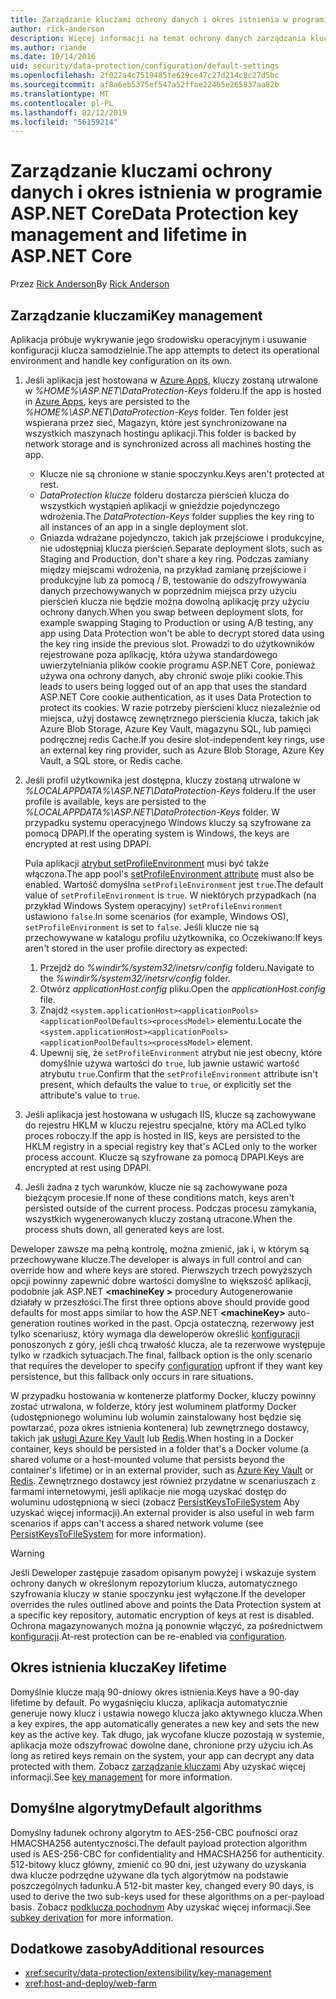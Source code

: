 ```yaml
---
title: Zarządzanie kluczami ochrony danych i okres istnienia w programie ASP.NET Core
author: rick-anderson
description: Więcej informacji na temat ochrony danych zarządzania kluczami i okresem istnienia w programie ASP.NET Core.
ms.author: riande
ms.date: 10/14/2016
uid: security/data-protection/configuration/default-settings
ms.openlocfilehash: 2f022a4c7519485fe629ce47c27d214c8c27d5bc
ms.sourcegitcommit: af8a6eb5375ef547a52ffae22465e265837aa82b
ms.translationtype: MT
ms.contentlocale: pl-PL
ms.lasthandoff: 02/12/2019
ms.locfileid: "56159214"
---
```

# <a name="data-protection-key-management-and-lifetime-in-aspnet-core"></a><span data-ttu-id="d3c9e-103">Zarządzanie kluczami ochrony danych i okres istnienia w programie ASP.NET Core</span><span class="sxs-lookup"><span data-stu-id="d3c9e-103">Data Protection key management and lifetime in ASP.NET Core</span></span>

<span data-ttu-id="d3c9e-104">Przez [Rick Anderson](https://twitter.com/RickAndMSFT)</span><span class="sxs-lookup"><span data-stu-id="d3c9e-104">By [Rick Anderson](https://twitter.com/RickAndMSFT)</span></span>

## <a name="key-management"></a><span data-ttu-id="d3c9e-105">Zarządzanie kluczami</span><span class="sxs-lookup"><span data-stu-id="d3c9e-105">Key management</span></span>

<span data-ttu-id="d3c9e-106">Aplikacja próbuje wykrywanie jego środowisku operacyjnym i usuwanie konfiguracji klucza samodzielnie.</span><span class="sxs-lookup"><span data-stu-id="d3c9e-106">The app attempts to detect its operational environment and handle key configuration on its own.</span></span>

1. <span data-ttu-id="d3c9e-107">Jeśli aplikacja jest hostowana w [Azure Apps](https://azure.microsoft.com/services/app-service/), kluczy zostaną utrwalone w *%HOME%\ASP.NET\DataProtection-Keys* folderu.</span><span class="sxs-lookup"><span data-stu-id="d3c9e-107">If the app is hosted in [Azure Apps](https://azure.microsoft.com/services/app-service/), keys are persisted to the *%HOME%\ASP.NET\DataProtection-Keys* folder.</span></span> <span data-ttu-id="d3c9e-108">Ten folder jest wspierana przez sieć, Magazyn, które jest synchronizowane na wszystkich maszynach hostingu aplikacji.</span><span class="sxs-lookup"><span data-stu-id="d3c9e-108">This folder is backed by network storage and is synchronized across all machines hosting the app.</span></span>
   * <span data-ttu-id="d3c9e-109">Klucze nie są chronione w stanie spoczynku.</span><span class="sxs-lookup"><span data-stu-id="d3c9e-109">Keys aren't protected at rest.</span></span>
   * <span data-ttu-id="d3c9e-110">*DataProtection klucze* folderu dostarcza pierścień klucza do wszystkich wystąpień aplikacji w gnieździe pojedynczego wdrożenia.</span><span class="sxs-lookup"><span data-stu-id="d3c9e-110">The *DataProtection-Keys* folder supplies the key ring to all instances of an app in a single deployment slot.</span></span>
   * <span data-ttu-id="d3c9e-111">Gniazda wdrażane pojedynczo, takich jak przejściowe i produkcyjne, nie udostępniaj klucza pierścień.</span><span class="sxs-lookup"><span data-stu-id="d3c9e-111">Separate deployment slots, such as Staging and Production, don't share a key ring.</span></span> <span data-ttu-id="d3c9e-112">Podczas zamiany między miejscami wdrożenia, na przykład zamianę przejściowe i produkcyjne lub za pomocą / B, testowanie do odszyfrowywania danych przechowywanych w poprzednim miejsca przy użyciu pierścień klucza nie będzie można dowolną aplikację przy użyciu ochrony danych.</span><span class="sxs-lookup"><span data-stu-id="d3c9e-112">When you swap between deployment slots, for example swapping Staging to Production or using A/B testing, any app using Data Protection won't be able to decrypt stored data using the key ring inside the previous slot.</span></span> <span data-ttu-id="d3c9e-113">Prowadzi to do użytkowników rejestrowane poza aplikację, która używa standardowego uwierzytelniania plików cookie programu ASP.NET Core, ponieważ używa ona ochrony danych, aby chronić swoje pliki cookie.</span><span class="sxs-lookup"><span data-stu-id="d3c9e-113">This leads to users being logged out of an app that uses the standard ASP.NET Core cookie authentication, as it uses Data Protection to protect its cookies.</span></span> <span data-ttu-id="d3c9e-114">W razie potrzeby pierścieni klucz niezależnie od miejsca, użyj dostawcę zewnętrznego pierścienia klucza, takich jak Azure Blob Storage, Azure Key Vault, magazynu SQL, lub pamięci podręcznej redis Cache.</span><span class="sxs-lookup"><span data-stu-id="d3c9e-114">If you desire slot-independent key rings, use an external key ring provider, such as Azure Blob Storage, Azure Key Vault, a SQL store, or Redis cache.</span></span>

1. <span data-ttu-id="d3c9e-115">Jeśli profil użytkownika jest dostępna, kluczy zostaną utrwalone w *%LOCALAPPDATA%\ASP.NET\DataProtection-Keys* folderu.</span><span class="sxs-lookup"><span data-stu-id="d3c9e-115">If the user profile is available, keys are persisted to the *%LOCALAPPDATA%\ASP.NET\DataProtection-Keys* folder.</span></span> <span data-ttu-id="d3c9e-116">W przypadku systemu operacyjnego Windows kluczy są szyfrowane za pomocą DPAPI.</span><span class="sxs-lookup"><span data-stu-id="d3c9e-116">If the operating system is Windows, the keys are encrypted at rest using DPAPI.</span></span>

   <span data-ttu-id="d3c9e-117">Pula aplikacji [atrybut setProfileEnvironment](/iis/configuration/system.applicationhost/applicationpools/add/processmodel#configuration) musi być także włączona.</span><span class="sxs-lookup"><span data-stu-id="d3c9e-117">The app pool's [setProfileEnvironment attribute](/iis/configuration/system.applicationhost/applicationpools/add/processmodel#configuration) must also be enabled.</span></span> <span data-ttu-id="d3c9e-118">Wartość domyślna `setProfileEnvironment` jest `true`.</span><span class="sxs-lookup"><span data-stu-id="d3c9e-118">The default value of `setProfileEnvironment` is `true`.</span></span> <span data-ttu-id="d3c9e-119">W niektórych przypadkach (na przykład Windows System operacyjny) `setProfileEnvironment` ustawiono `false`.</span><span class="sxs-lookup"><span data-stu-id="d3c9e-119">In some scenarios (for example, Windows OS), `setProfileEnvironment` is set to `false`.</span></span> <span data-ttu-id="d3c9e-120">Jeśli klucze nie są przechowywane w katalogu profilu użytkownika, co Oczekiwano:</span><span class="sxs-lookup"><span data-stu-id="d3c9e-120">If keys aren't stored in the user profile directory as expected:</span></span>

   1. <span data-ttu-id="d3c9e-121">Przejdź do *%windir%/system32/inetsrv/config* folderu.</span><span class="sxs-lookup"><span data-stu-id="d3c9e-121">Navigate to the *%windir%/system32/inetsrv/config* folder.</span></span>
   1. <span data-ttu-id="d3c9e-122">Otwórz *applicationHost.config* pliku.</span><span class="sxs-lookup"><span data-stu-id="d3c9e-122">Open the *applicationHost.config* file.</span></span>
   1. <span data-ttu-id="d3c9e-123">Znajdź `<system.applicationHost><applicationPools><applicationPoolDefaults><processModel>` elementu.</span><span class="sxs-lookup"><span data-stu-id="d3c9e-123">Locate the `<system.applicationHost><applicationPools><applicationPoolDefaults><processModel>` element.</span></span>
   1. <span data-ttu-id="d3c9e-124">Upewnij się, że `setProfileEnvironment` atrybut nie jest obecny, które domyślnie używa wartości do `true`, lub jawnie ustawić wartość atrybutu `true`.</span><span class="sxs-lookup"><span data-stu-id="d3c9e-124">Confirm that the `setProfileEnvironment` attribute isn't present, which defaults the value to `true`, or explicitly set the attribute's value to `true`.</span></span>

1. <span data-ttu-id="d3c9e-125">Jeśli aplikacja jest hostowana w usługach IIS, klucze są zachowywane do rejestru HKLM w kluczu rejestru specjalne, który ma ACLed tylko proces roboczy.</span><span class="sxs-lookup"><span data-stu-id="d3c9e-125">If the app is hosted in IIS, keys are persisted to the HKLM registry in a special registry key that's ACLed only to the worker process account.</span></span> <span data-ttu-id="d3c9e-126">Klucze są szyfrowane za pomocą DPAPI.</span><span class="sxs-lookup"><span data-stu-id="d3c9e-126">Keys are encrypted at rest using DPAPI.</span></span>

1. <span data-ttu-id="d3c9e-127">Jeśli żadna z tych warunków, klucze nie są zachowywane poza bieżącym procesie.</span><span class="sxs-lookup"><span data-stu-id="d3c9e-127">If none of these conditions match, keys aren't persisted outside of the current process.</span></span> <span data-ttu-id="d3c9e-128">Podczas procesu zamykania, wszystkich wygenerowanych kluczy zostaną utracone.</span><span class="sxs-lookup"><span data-stu-id="d3c9e-128">When the process shuts down, all generated keys are lost.</span></span>

<span data-ttu-id="d3c9e-129">Deweloper zawsze ma pełną kontrolę, można zmienić, jak i, w którym są przechowywane klucze.</span><span class="sxs-lookup"><span data-stu-id="d3c9e-129">The developer is always in full control and can override how and where keys are stored.</span></span> <span data-ttu-id="d3c9e-130">Pierwszych trzech powyższych opcji powinny zapewnić dobre wartości domyślne to większość aplikacji, podobnie jak ASP.NET  **\<machineKey >** procedury Autogenerowanie działały w przeszłości.</span><span class="sxs-lookup"><span data-stu-id="d3c9e-130">The first three options above should provide good defaults for most apps similar to how the ASP.NET **\<machineKey>** auto-generation routines worked in the past.</span></span> <span data-ttu-id="d3c9e-131">Opcja ostateczną, rezerwowy jest tylko scenariusz, który wymaga dla deweloperów określić [konfiguracji](xref:security/data-protection/configuration/overview) ponoszonych z góry, jeśli chcą trwałość klucza, ale ta rezerwowe występuje tylko w rzadkich sytuacjach.</span><span class="sxs-lookup"><span data-stu-id="d3c9e-131">The final, fallback option is the only scenario that requires the developer to specify [configuration](xref:security/data-protection/configuration/overview) upfront if they want key persistence, but this fallback only occurs in rare situations.</span></span>

<span data-ttu-id="d3c9e-132">W przypadku hostowania w kontenerze platformy Docker, kluczy powinny zostać utrwalona, w folderze, który jest woluminem platformy Docker (udostępnionego woluminu lub wolumin zainstalowany host będzie się powtarzać, poza okres istnienia kontenera) lub zewnętrznego dostawcy, takich jak [usługi Azure Key Vault](https://azure.microsoft.com/services/key-vault/) lub [Redis](https://redis.io/).</span><span class="sxs-lookup"><span data-stu-id="d3c9e-132">When hosting in a Docker container, keys should be persisted in a folder that's a Docker volume (a shared volume or a host-mounted volume that persists beyond the container's lifetime) or in an external provider, such as [Azure Key Vault](https://azure.microsoft.com/services/key-vault/) or [Redis](https://redis.io/).</span></span> <span data-ttu-id="d3c9e-133">Zewnętrznego dostawcy jest również przydatne w scenariuszach z farmami internetowymi, jeśli aplikacje nie mogą uzyskać dostęp do woluminu udostępnioną w sieci (zobacz [PersistKeysToFileSystem](xref:security/data-protection/configuration/overview#persistkeystofilesystem) Aby uzyskać więcej informacji).</span><span class="sxs-lookup"><span data-stu-id="d3c9e-133">An external provider is also useful in web farm scenarios if apps can't access a shared network volume (see [PersistKeysToFileSystem](xref:security/data-protection/configuration/overview#persistkeystofilesystem) for more information).</span></span>

> [!WARNING]
> <span data-ttu-id="d3c9e-134">Jeśli Deweloper zastępuje zasadom opisanym powyżej i wskazuje system ochrony danych w określonym repozytorium klucza, automatycznego szyfrowania kluczy w stanie spoczynku jest wyłączone.</span><span class="sxs-lookup"><span data-stu-id="d3c9e-134">If the developer overrides the rules outlined above and points the Data Protection system at a specific key repository, automatic encryption of keys at rest is disabled.</span></span> <span data-ttu-id="d3c9e-135">Ochrona magazynowanych można ją ponownie włączyć, za pośrednictwem [konfiguracji](xref:security/data-protection/configuration/overview).</span><span class="sxs-lookup"><span data-stu-id="d3c9e-135">At-rest protection can be re-enabled via [configuration](xref:security/data-protection/configuration/overview).</span></span>

## <a name="key-lifetime"></a><span data-ttu-id="d3c9e-136">Okres istnienia klucza</span><span class="sxs-lookup"><span data-stu-id="d3c9e-136">Key lifetime</span></span>

<span data-ttu-id="d3c9e-137">Domyślnie klucze mają 90-dniowy okres istnienia.</span><span class="sxs-lookup"><span data-stu-id="d3c9e-137">Keys have a 90-day lifetime by default.</span></span> <span data-ttu-id="d3c9e-138">Po wygaśnięciu klucza, aplikacja automatycznie generuje nowy klucz i ustawia nowego klucza jako aktywnego klucza.</span><span class="sxs-lookup"><span data-stu-id="d3c9e-138">When a key expires, the app automatically generates a new key and sets the new key as the active key.</span></span> <span data-ttu-id="d3c9e-139">Tak długo, jak wycofane klucze pozostają w systemie, aplikacja może odszyfrować dowolne dane, chronione przy użyciu ich.</span><span class="sxs-lookup"><span data-stu-id="d3c9e-139">As long as retired keys remain on the system, your app can decrypt any data protected with them.</span></span> <span data-ttu-id="d3c9e-140">Zobacz [zarządzanie kluczami](xref:security/data-protection/implementation/key-management#key-expiration-and-rolling) Aby uzyskać więcej informacji.</span><span class="sxs-lookup"><span data-stu-id="d3c9e-140">See [key management](xref:security/data-protection/implementation/key-management#key-expiration-and-rolling) for more information.</span></span>

## <a name="default-algorithms"></a><span data-ttu-id="d3c9e-141">Domyślne algorytmy</span><span class="sxs-lookup"><span data-stu-id="d3c9e-141">Default algorithms</span></span>

<span data-ttu-id="d3c9e-142">Domyślny ładunek ochrony algorytm to AES-256-CBC poufności oraz HMACSHA256 autentyczności.</span><span class="sxs-lookup"><span data-stu-id="d3c9e-142">The default payload protection algorithm used is AES-256-CBC for confidentiality and HMACSHA256 for authenticity.</span></span> <span data-ttu-id="d3c9e-143">512-bitowy klucz główny, zmienić co 90 dni, jest używany do uzyskania dwa klucze podrzędne używane dla tych algorytmów na podstawie poszczególnych ładunku.</span><span class="sxs-lookup"><span data-stu-id="d3c9e-143">A 512-bit master key, changed every 90 days, is used to derive the two sub-keys used for these algorithms on a per-payload basis.</span></span> <span data-ttu-id="d3c9e-144">Zobacz [podklucza pochodnym](xref:security/data-protection/implementation/subkeyderivation#additional-authenticated-data-and-subkey-derivation) Aby uzyskać więcej informacji.</span><span class="sxs-lookup"><span data-stu-id="d3c9e-144">See [subkey derivation](xref:security/data-protection/implementation/subkeyderivation#additional-authenticated-data-and-subkey-derivation) for more information.</span></span>

## <a name="additional-resources"></a><span data-ttu-id="d3c9e-145">Dodatkowe zasoby</span><span class="sxs-lookup"><span data-stu-id="d3c9e-145">Additional resources</span></span>

* <xref:security/data-protection/extensibility/key-management>
* <xref:host-and-deploy/web-farm>
